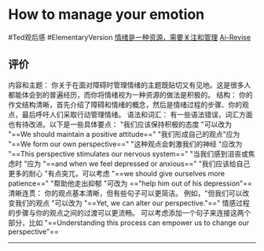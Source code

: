 # How to manage your emotion
#Ted观后感 #ElementaryVersion
[情绪是一种资源，需要关注和管理](精力管理.md)
[Ai-Revise](Ai-Version怎么管理你的情绪.md)
## 评价
内容和主题：
	你关于在面对障碍时管理情绪的主题既贴切又有见地。这是很多人都能体会到的普遍经历，而你将情绪视为一种资源的做法是积极的。
结构：
	你的作文结构清晰，首先介绍了障碍和情绪的概念，然后是情绪过程的步骤、你的观点，最后呼吁人们采取行动管理情绪。
语法和词汇：
	有一些语法错误，词汇方面也有待改进。以下是一些具体要点：
		"我们应该保持积极的态度 "可以改为
		 "==We should maintain a positive attitude=="
		"我们形成自己的观点"应为 
		"==We form our own perspective=="
		"这种观点会刺激我们的神经 "应改为 
		"==This perspective stimulates our nervous system=="
		"当我们感到沮丧或焦虑时 "应为 
		"==and when we feel depressed or anxious=="
		"我们应该给自己更多的耐心 "有点突兀，可以考虑
		 "==we should give ourselves more patience=="
		"帮助他走出抑郁 "可改为 
		=="help him out of his depression"==
	清晰连贯：
你的观点基本清晰，但有些句子可以更简洁。
	例如，"但我们可以改变我们的观点 "可以改为 "==Yet, we can alter our perspective."=="
情感过程的步骤与你的观点之间的过渡可以更流畅。
	可以考虑添加一个句子来连接这两个部分，比如 "==Understanding this process can empower us to change our perspective"==

---
